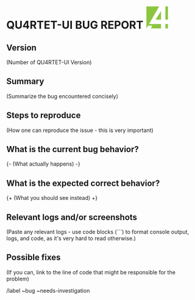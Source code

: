 # QU4RTET-UI BUG REPORT ![alt text](./icon.png "Title Text")



## Version

(Number of QU4RTET-UI Version)

## Summary

(Summarize the bug encountered concisely)

## Steps to reproduce

(How one can reproduce the issue - this is very important)

## What is the current bug behavior?
{- (What actually happens) -}
## What is the expected correct behavior?
{+ 
(What you should see instead)
+}
## Relevant logs and/or screenshots

(Paste any relevant logs - use code blocks (```) to format console output, logs, and code, as
it's very hard to read otherwise.)

## Possible fixes

(If you can, link to the line of code that might be responsible for the problem)

/label ~bug ~needs-investigation
